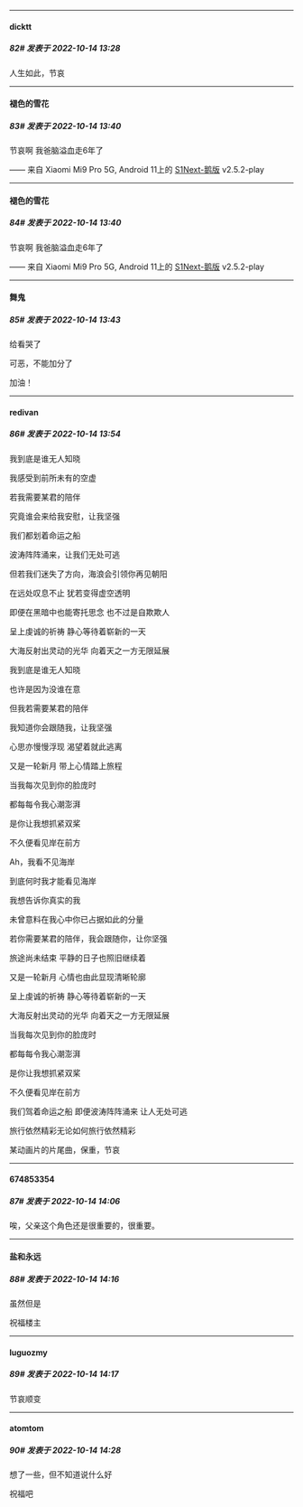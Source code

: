 

*****

####  dicktt  
##### 82#       发表于 2022-10-14 13:28

人生如此，节哀



*****

####  褪色的雪花  
##### 83#       发表于 2022-10-14 13:40

节哀啊 我爸脑溢血走6年了

—— 来自 Xiaomi Mi9 Pro 5G, Android 11上的 [S1Next-鹅版](https://github.com/ykrank/S1-Next/releases) v2.5.2-play

*****

####  褪色的雪花  
##### 84#       发表于 2022-10-14 13:40

节哀啊 我爸脑溢血走6年了

—— 来自 Xiaomi Mi9 Pro 5G, Android 11上的 [S1Next-鹅版](https://github.com/ykrank/S1-Next/releases) v2.5.2-play

*****

####  舞鬼  
##### 85#       发表于 2022-10-14 13:43

给看哭了

可恶，不能加分了

加油！



*****

####  redivan  
##### 86#       发表于 2022-10-14 13:54

我到底是谁无人知晓

我感受到前所未有的空虚

若我需要某君的陪伴

究竟谁会来给我安慰，让我坚强

我们都划着命运之船

波涛阵阵涌来，让我们无处可逃

但若我们迷失了方向，海浪会引领你再见朝阳

在远处叹息不止 犹若变得虚空透明

即便在黑暗中也能寄托思念 也不过是自欺欺人

呈上虔诚的祈祷 静心等待着崭新的一天

大海反射出灵动的光华 向着天之一方无限延展

我到底是谁无人知晓

也许是因为没谁在意

但我若需要某君的陪伴

我知道你会跟随我，让我坚强

心思亦慢慢浮现 渴望着就此逃离

又是一轮新月 带上心情踏上旅程

当我每次见到你的脸庞时

都每每令我心潮澎湃

是你让我想抓紧双桨

不久便看见岸在前方

Ah，我看不见海岸

到底何时我才能看见海岸

我想告诉你真实的我

未曾意料在我心中你已占据如此的分量

若你需要某君的陪伴，我会跟随你，让你坚强

旅途尚未结束 平静的日子也照旧继续着

又是一轮新月 心情也由此显现清晰轮廓

呈上虔诚的祈祷 静心等待着崭新的一天

大海反射出灵动的光华 向着天之一方无限延展

当我每次见到你的脸庞时

都每每令我心潮澎湃

是你让我想抓紧双桨

不久便看见岸在前方

我们驾着命运之船 即便波涛阵阵涌来 让人无处可逃

旅行依然精彩无论如何旅行依然精彩

某动画片的片尾曲，保重，节哀



*****

####  674853354  
##### 87#       发表于 2022-10-14 14:06

唉，父亲这个角色还是很重要的，很重要。



*****

####  盐和永远  
##### 88#       发表于 2022-10-14 14:16

虽然但是

祝福楼主

*****

####  luguozmy  
##### 89#       发表于 2022-10-14 14:17

节哀顺变



*****

####  atomtom  
##### 90#       发表于 2022-10-14 14:28

想了一些，但不知道说什么好

祝福吧


